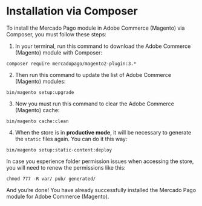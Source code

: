 # Installation via Composer

To install the Mercado Pago module in Adobe Commerce (Magento) via Composer, you must follow these steps:

1. In your terminal, run this command to download the Adobe Commerce (Magento) module with Composer:

```
composer require mercadopago/magento2-plugin:3.*
```

2. Then run this command to update the list of Adobe Commerce (Magento) modules:

```
bin/magento setup:upgrade
```

3. Now you must run this command to clear the Adobe Commerce (Magento) cache:

```
bin/magento cache:clean
```

4. When the store is in **productive mode**, it will be necessary to generate the `static` files again. You can do it this way:

```
bin/magento setup:static-content:deploy
```

In case you experience folder permission issues when accessing the store, you will need to renew the permissions like this:

```
chmod 777 -R var/ pub/ generated/
```

And you’re done! You have already successfully installed the Mercado Pago module for Adobe Commerce (Magento).